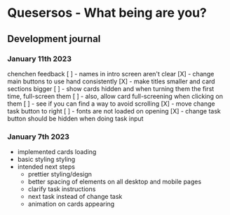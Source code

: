 # Quesersos - What being are you?

## Development journal

### January 11th 2023
chenchen feedback
[ ] - names in intro screen aren't clear
[X] - change main buttons to use hand consistently
[X] - make titles smaller and card sections bigger
[ ] - show cards hidden and when turning them the first time, full-screen them 
[ ] - also, allow card full-screening when clicking on them
[ ] - see if you can find a way to avoid scrolling
[X] - move change task button to right
[ ] - fonts are not loaded on opening
[X] - change task button should be hidden when doing task input

### January 7th 2023
- implemented cards loading
- basic styling styling
- intended next steps
    - prettier styling/design
    - better spacing of elements on all desktop and mobile pages
    - clarify task instructions
    - next task instead of change task
    - animation on cards appearing
